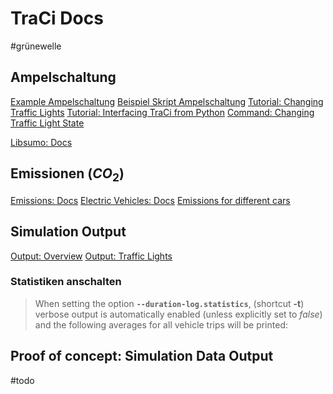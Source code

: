 # TraCi Docs

\#grünewelle 

## Ampelschaltung

[Example Ampelschaltung](https://github.com/eclipse/sumo/tree/main/tests/complex/tutorial/traci_tls)
[Beispiel Skript Ampelschaltung](https://github.com/eclipse/sumo/blob/main/tests/complex/tutorial/traci_tls/runner.py)
[Tutorial: Changing Traffic Lights](https://sumo.dlr.de/docs/Tutorials/TraCI4Traffic_Lights.html)
[Tutorial: Interfacing TraCi from Python](https://sumo.dlr.de/docs/TraCI/Interfacing_TraCI_from_Python.html)
[Command: Changing Traffic Light State](https://sumo.dlr.de/docs/TraCI/Change_Traffic_Lights_State.html)

[Libsumo: Docs](https://sumo.dlr.de/docs/Libsumo.html)

## Emissionen ($CO_2$)

[Emissions: Docs](https://sumo.dlr.de/docs/Models/Emissions.html)
[Electric Vehicles: Docs](https://sumo.dlr.de/docs/Models/Electric.html)
[Emissions for different cars](https://sumo.dlr.de/docs/Models/Emissions/HBEFA3-based.html)

## Simulation Output

[Output: Overview](https://sumo.dlr.de/docs/Simulation/Output/Summary.html)
[Output: Traffic Lights](https://sumo.dlr.de/docs/Simulation/Output/Traffic_Lights.html)

### Statistiken anschalten

 > 
 > When setting the option **`--duration-log.statistics`**, (shortcut **-t**) verbose output is automatically enabled (unless explicitly set to *false*) and the following averages for all vehicle trips will be printed:

## Proof of concept: Simulation Data Output

\#todo 
